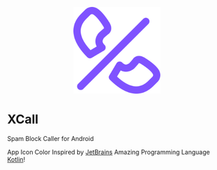 <p align="center"> 
<img src="XCall.png" width="200" height="200" alt="XCall"
</p>

# XCall
Spam Block Caller for Android

App Icon Color Inspired by [JetBrains](https://github.com/JetBrains) Amazing Programming Language [Kotlin](https://github.com/JetBrains/kotlin)!
